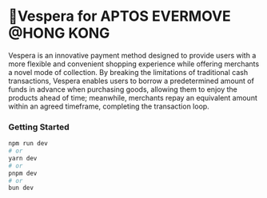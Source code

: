 # 🌅Vespera for APTOS EVERMOVE @HONG KONG
Vespera is an innovative payment method designed to provide users with a more flexible and convenient shopping experience while offering merchants a novel mode of collection. By breaking the limitations of traditional cash transactions, Vespera enables users to borrow a predetermined amount of funds in advance when purchasing goods, allowing them to enjoy the products ahead of time; meanwhile, merchants repay an equivalent amount within an agreed timeframe, completing the transaction loop.

### Getting Started

```bash
npm run dev
# or
yarn dev
# or
pnpm dev
# or
bun dev
```
